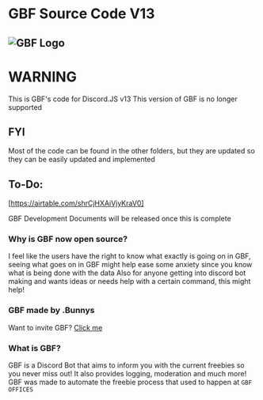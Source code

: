 # GBF Source Code V13
  ![GBF Logo](https://cdn.discordapp.com/attachments/932756227295948910/997240715258101840/GBF_Bot_Logo.png)
------------------------
# WARNING 
This is GBF's code for Discord.JS v13
This version of GBF is no longer supported 

## FYI
Most of the code can be found in the other folders, but they are updated so they can be easily updated and implemented

## To-Do:
[https://airtable.com/shrCjHXAiVjyKraV0]

GBF Development Documents will be released once this is complete

### Why is GBF now open source?
I feel like the users have the right to know what exactly is going on in GBF, seeing what goes on in GBF might help ease some anxiety since you know what is being done with the data
Also for anyone getting into discord bot making and wants ideas or needs help with a certain command, this might help!

### GBF made by .Bunnys
Want to invite GBF? [Click me](https://discord.com/api/oauth2/authorize?client_id=795361755223556116&permissions=1642788809975&scope=bot%20applications.commands)

### What is GBF?
GBF is a Discord Bot that aims to inform you with the current freebies so you never miss out!
It also provides logging, moderation and much more!
GBF was made to automate the freebie process that used to happen at `GBF OFFICES`
